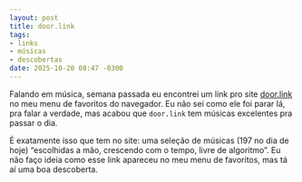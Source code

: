 ```yaml
---
layout: post
title: door.link
tags:
- links
- músicas
- descobertas
date: 2025-10-20 08:47 -0300
---
```

Falando em música, semana passada eu encontrei um link pro site [door.link](https://door.link) no meu menu de favoritos do navegador. Eu não sei como ele foi parar lá, pra falar a verdade, mas acabou que `door.link` tem músicas excelentes pra passar o dia.

É exatamente isso que tem no site: uma seleção de músicas (197 no dia de hoje) “escolhidas a mão, crescendo com o tempo, livre de algoritmo”. Eu não faço ideia como esse link apareceu no meu menu de favoritos, mas tá aí uma boa descoberta.

